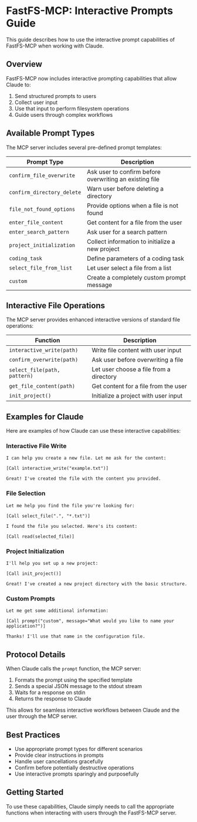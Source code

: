 # FastFS-MCP: Interactive Prompts Guide

This guide describes how to use the interactive prompt capabilities of FastFS-MCP when working with Claude.

## Overview

FastFS-MCP now includes interactive prompting capabilities that allow Claude to:

1. Send structured prompts to users
2. Collect user input
3. Use that input to perform filesystem operations
4. Guide users through complex workflows

## Available Prompt Types

The MCP server includes several pre-defined prompt templates:

| Prompt Type | Description |
|-------------|-------------|
| `confirm_file_overwrite` | Ask user to confirm before overwriting an existing file |
| `confirm_directory_delete` | Warn user before deleting a directory |
| `file_not_found_options` | Provide options when a file is not found |
| `enter_file_content` | Get content for a file from the user |
| `enter_search_pattern` | Ask user for a search pattern |
| `project_initialization` | Collect information to initialize a new project |
| `coding_task` | Define parameters of a coding task |
| `select_file_from_list` | Let user select a file from a list |
| `custom` | Create a completely custom prompt message |

## Interactive File Operations

The MCP server provides enhanced interactive versions of standard file operations:

| Function | Description |
|----------|-------------|
| `interactive_write(path)` | Write file content with user input |
| `confirm_overwrite(path)` | Ask user before overwriting a file |
| `select_file(path, pattern)` | Let user choose a file from a directory |
| `get_file_content(path)` | Get content for a file from the user |
| `init_project()` | Initialize a project with user input |

## Examples for Claude

Here are examples of how Claude can use these interactive capabilities:

### Interactive File Write

```
I can help you create a new file. Let me ask for the content:

[Call interactive_write("example.txt")]

Great! I've created the file with the content you provided.
```

### File Selection

```
Let me help you find the file you're looking for:

[Call select_file(".", "*.txt")]

I found the file you selected. Here's its content:

[Call read(selected_file)]
```

### Project Initialization

```
I'll help you set up a new project:

[Call init_project()]

Great! I've created a new project directory with the basic structure.
```

### Custom Prompts

```
Let me get some additional information:

[Call prompt("custom", message="What would you like to name your application?")]

Thanks! I'll use that name in the configuration file.
```

## Protocol Details

When Claude calls the `prompt` function, the MCP server:

1. Formats the prompt using the specified template
2. Sends a special JSON message to the stdout stream
3. Waits for a response on stdin
4. Returns the response to Claude

This allows for seamless interactive workflows between Claude and the user through the MCP server.

## Best Practices

- Use appropriate prompt types for different scenarios
- Provide clear instructions in prompts
- Handle user cancellations gracefully
- Confirm before potentially destructive operations
- Use interactive prompts sparingly and purposefully

## Getting Started

To use these capabilities, Claude simply needs to call the appropriate functions when interacting with users through the FastFS-MCP server.
